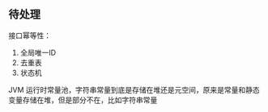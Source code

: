## 待处理

接口幂等性：
1. 全局唯一ID
2. 去重表
3. 状态机

JVM 运行时常量池，字符串常量到底是存储在堆还是元空间，原来是常量和静态变量存储在堆，但是部分不在，比如字符串常量










